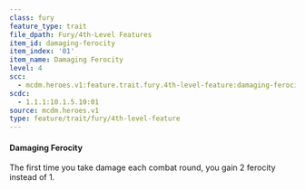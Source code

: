 ```yaml
---
class: fury
feature_type: trait
file_dpath: Fury/4th-Level Features
item_id: damaging-ferocity
item_index: '01'
item_name: Damaging Ferocity
level: 4
scc:
  - mcdm.heroes.v1:feature.trait.fury.4th-level-feature:damaging-ferocity
scdc:
  - 1.1.1:10.1.5.10:01
source: mcdm.heroes.v1
type: feature/trait/fury/4th-level-feature
---
```


#### Damaging Ferocity

The first time you take damage each combat round, you gain 2 ferocity instead of 1.
